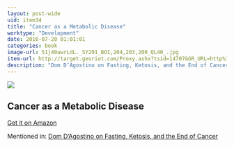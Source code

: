 ```yaml
---
layout: post-wide
uid: item34
title: "Cancer as a Metabolic Disease"
worktype: "Development"
date: 2016-07-20 01:01:01
categories: book
image-url: 51j40awrLdL._SY291_BO1,204,203,200_QL40_.jpg
item-url: http://target.georiot.com/Proxy.ashx?tsid=14707&GR_URL=http%3A%2F%2Fwww.amazon.com%2FCancer-Metabolic-Disease-Management-Prevention%2Fdp%2F0470584920%2F
description: "Dom D’Agostino on Fasting, Ketosis, and the End of Cancer"
---
```

<a href="http://target.georiot.com/Proxy.ashx?tsid=14707&GR_URL=http%3A%2F%2Fwww.amazon.com%2FCancer-Metabolic-Disease-Management-Prevention%2Fdp%2F0470584920%2F" target="blank"><img src="../../../../img/thumbs/51j40awrLdL._SY291_BO1,204,203,200_QL40_.jpg" class="prod-img"></a>
<h2>Cancer as a Metabolic Disease</h2>
<p><a href="http://target.georiot.com/Proxy.ashx?tsid=14707&GR_URL=http%3A%2F%2Fwww.amazon.com%2FCancer-Metabolic-Disease-Management-Prevention%2Fdp%2F0470584920%2F" target="blank">Get it on Amazon</a><p>
<p>Mentioned in: <a href="http://fourhourworkweek.com/2015/11/03/dominic-dagostino/" target="blank">Dom D’Agostino on Fasting, Ketosis, and the End of Cancer</a></p>
